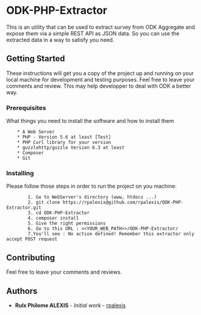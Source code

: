 # ODK-PHP-Extractor
This is an utility that can be used to extract survey from ODK Aggregate and expose them via a simple REST API as JSON data. 
So you can use the extracted data in a way to satisfy you need. 

## Getting Started

These instructions will get you a copy of the project up and running on your local machine for development and testing purposes.
Feel free to leave your comments and review. This may help developper to deal with ODK a better way.

### Prerequisites

What things you need to install the software and how to install them

```
    * A Web Server
    * PHP - Version 5.6 at least [Test]
    * PHP Curl library for your version
    * guzzlehttp/guzzle Version 6.3 at least
    * Composer
    * Git
```

### Installing
Please follow those steps in order to run the project on you machine:

```
        1. Go to WebServer's directory (www, htdocs ...)
        2. git clone https://rpalexis@github.com/rpalexis/ODK-PHP-Extractor.git
        3. cd ODK-PHP-Extractor
        4. composer install
        5. Give the right permissions
        6. Go to this URL : <<YOUR_WEB_PATH>>/ODK-PHP-Extractor/
        7.You'll see : No action defined! Remember this extractor only accept POST request
```

## Contributing

Feel free to leave your comments and reviews.

## Authors

* **Rulx Philome ALEXIS** - *Initial work* - [rpalexis](http://github.com/rpalexis/)
